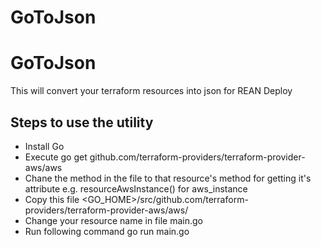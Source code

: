 GoToJson
========

# GoToJson
This will convert your terraform resources into json for REAN Deploy

Steps to use the utility
------------------------
* Install Go
* Execute go get github.com/terraform-providers/terraform-provider-aws/aws
* Chane the method in the file to that resource's method for getting it's attribute e.g. resourceAwsInstance() for aws_instance
* Copy this file <GO_HOME>/src/github.com/terraform-providers/terraform-provider-aws/aws/
* Change your resource name in file main.go
* Run following command go run main.go
